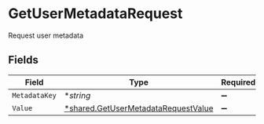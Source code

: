 # GetUserMetadataRequest

Request user metadata


## Fields

| Field                                                                                     | Type                                                                                      | Required                                                                                  | Description                                                                               |
| ----------------------------------------------------------------------------------------- | ----------------------------------------------------------------------------------------- | ----------------------------------------------------------------------------------------- | ----------------------------------------------------------------------------------------- |
| `MetadataKey`                                                                             | **string*                                                                                 | :heavy_minus_sign:                                                                        | N/A                                                                                       |
| `Value`                                                                                   | [*shared.GetUserMetadataRequestValue](../../models/shared/getusermetadatarequestvalue.md) | :heavy_minus_sign:                                                                        | N/A                                                                                       |